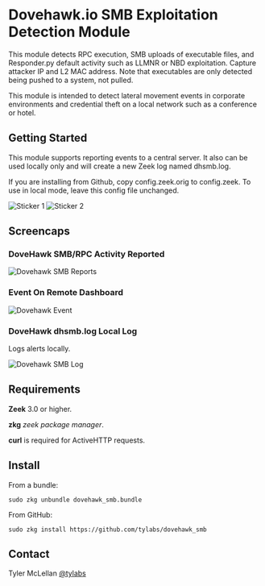 # Dovehawk.io SMB Exploitation Detection Module

This module detects RPC execution, SMB uploads of executable files, and Responder.py default activity such as LLMNR or NBD exploitation. Capture attacker IP and L2 MAC address. Note that executables are only detected being pushed to a system, not pulled.

This module is intended to detect lateral movement events in corporate environments and credential theft on a local network such as a conference or hotel.

## Getting Started

This module supports reporting events to a central server. It also can be used locally only and will create a new Zeek log named dhsmb.log.

If you are installing from Github, copy config.zeek.orig to config.zeek. To use in local mode, leave this config file unchanged.


![Sticker 1](https://dovehawk.io/images/dovehawk_sticker1.png "Sticker 1") ![Sticker 2](https://dovehawk.io/images/dovehawk_sticker2.png "Sticker 2")


## Screencaps

### DoveHawk SMB/RPC Activity Reported

![Dovehawk SMB Reports](https://dovehawk.io/images/dovehawk_exec.png "Dovehawk SMB")

### Event On Remote Dashboard

![Dovehawk Event](https://dovehawk.io/images/smb_hit.png "Dashboard Hit")




### DoveHawk dhsmb.log Local Log

Logs alerts locally.

![Dovehawk SMB Log](https://dovehawk.io/images/dhsmblog.png "Dashboard Log")

## Requirements

**Zeek** 3.0 or higher.

**zkg** *zeek package manager*.

**curl** is required for ActiveHTTP requests.



## Install

From a bundle:

`sudo zkg unbundle dovehawk_smb.bundle`


From GitHub:

`sudo zkg install https://github.com/tylabs/dovehawk_smb`



## Contact

Tyler McLellan [@tylabs](https://twitter.com/tylabs)


